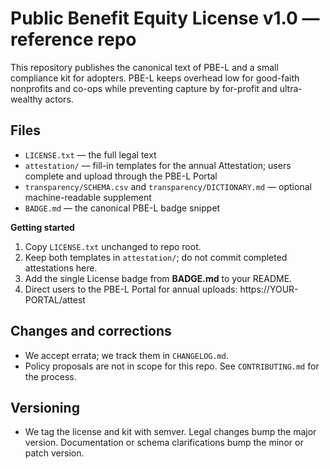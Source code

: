 # Public Benefit Equity License v1.0 — reference repo

This repository publishes the canonical text of PBE-L and a small compliance kit for adopters. PBE-L keeps overhead low for good-faith nonprofits and co-ops while preventing capture by for-profit and ultra-wealthy actors.

## Files
- `LICENSE.txt` — the full legal text
- `attestation/` — fill-in templates for the annual Attestation; users complete and upload through the PBE-L Portal
- `transparency/SCHEMA.csv` and `transparency/DICTIONARY.md` — optional machine-readable supplement
- `BADGE.md` — the canonical PBE-L badge snippet

**Getting started**
1) Copy `LICENSE.txt` unchanged to repo root.  
2) Keep both templates in `attestation/`; do not commit completed attestations here.  
3) Add the single License badge from **BADGE.md** to your README.  
4) Direct users to the PBE-L Portal for annual uploads: https://YOUR-PORTAL/attest

## Changes and corrections
- We accept errata; we track them in `CHANGELOG.md`.
- Policy proposals are not in scope for this repo. See `CONTRIBUTING.md` for the process.

## Versioning
- We tag the license and kit with semver. Legal changes bump the major version. Documentation or schema clarifications bump the minor or patch version.

